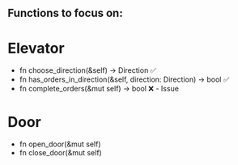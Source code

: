 ## Functions to focus on:

# Elevator
- fn choose_direction(&self) -> Direction ✅
- fn has_orders_in_direction(&self, direction: Direction) -> bool ✅
- fn complete_orders(&mut self) -> bool ❌
        - Issue

# Door
- fn open_door(&mut self)
- fn close_door(&mut self)